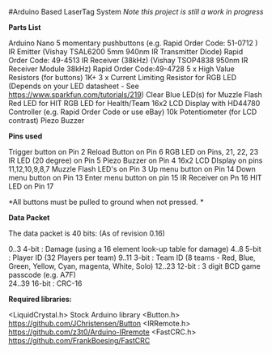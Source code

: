 #Arduino Based LaserTag System
*Note this project is still a work in progress*


**Parts List**

Arduino Nano
5 momentary pushbuttons (e.g. Rapid Order Code: 51-0712 )
IR Emitter (Vishay TSAL6200 5mm 940nm IR Transmitter Diode) Rapid Order Code:  49-4513
IR Receiver (38kHz) (Vishay TSOP4838 950nm IR Receiver Module 38kHz) Rapid Order Code:49-4728 
5 x High Value Resistors (for buttons) 1K+
3 x Current Limiting Resistor for RGB LED (Depends on your LED datasheet - See https://www.sparkfun.com/tutorials/219) 
Clear Blue LED(s) for Muzzle Flash
Red LED for HIT
RGB LED for Health/Team
16x2 LCD Display with HD44780 Controller (e.g. Rapid Order Code or use eBay)
10k Potentiometer (for LCD contrast)
Piezo Buzzer


**Pins used**

Trigger button on Pin 2
Reload Button on Pin 6
RGB LED on Pins, 21, 22, 23
IR LED (20 degree) on Pin 5
Piezo Buzzer on Pin 4
16x2 LCD DIsplay on pins 11,12,10,9,8,7
Muzzle Flash LED's on Pin 3
Up menu button on Pin 14
Down menu button on Pin 13
Enter menu button on pin 15
IR Receiver on Pn 16
HIT LED on Pin 17

*All buttons must be pulled to ground when not pressed. *


**Data Packet**

The data packet is 40 bits: (As of revision 0.16)

0..3     4-bit  : Damage (using a 16 element look-up table for damage) 
4..8     5-bit  : Player ID (32 Players per team)
9..11    3-bit  : Team ID (8 teams - Red, Blue, Green, Yellow, Cyan, magenta, White, Solo)
12..23   12-bit : 3 digit BCD game passcode (e.g. A7F)      
24..39   16-bit : CRC-16


**Required libraries:**

<LiquidCrystal.h>  Stock Arduino library
<Button.h>         https://github.com/JChristensen/Button
<IRRemote.h>       https://github.com/z3t0/Arduino-IRremote
<FastCRC.h>        https://github.com/FrankBoesing/FastCRC




